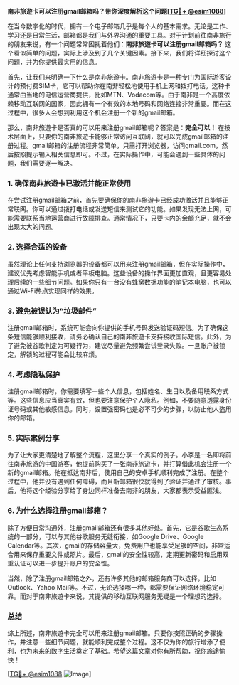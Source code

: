 **南非旅遊卡可以注册gmail邮箱吗？带你深度解析这个问题[[TG💪+ @esim1088](https://t.me/s/esim1088)]**

在当今数字化的时代，拥有一个电子邮箱几乎是每个人的基本需求。无论是工作、学习还是日常生活，邮箱都是我们与外界沟通的重要工具。对于计划前往南非旅行的朋友来说，有一个问题常常困扰着他们：**南非旅遊卡可以注册gmail邮箱吗？** 这个看似简单的问题，实际上涉及到了几个关键因素。接下来，我们将详细探讨这个问题，并为你提供最实用的信息。

首先，让我们来明确一下什么是南非旅遊卡。南非旅遊卡是一种专门为国际游客设计的预付费SIM卡，它可以帮助你在南非轻松地使用手机上网和拨打电话。这种卡通常由当地的电信运营商提供，比如MTN、Vodacom等。由于南非是一个高度依赖移动互联网的国家，因此拥有一个有效的本地号码和网络连接非常重要。而在这过程中，很多人会想到利用这个机会注册一个新的gmail邮箱。

那么，南非旅遊卡是否真的可以用来注册gmail邮箱呢？答案是：**完全可以！** 在技术层面上，只要你的南非旅遊卡能够正常访问互联网，就可以完成gmail邮箱的注册过程。gmail邮箱的注册流程非常简单，只需打开浏览器，访问gmail.com，然后按照提示输入相关信息即可。不过，在实际操作中，可能会遇到一些具体的问题，我们需要逐一解决。

### **1. 确保南非旅遊卡已激活并能正常使用**
在尝试注册gmail邮箱之前，首先要确保你的南非旅遊卡已经成功激活并且能够正常联网。你可以通过拨打电话或发送短信来测试它的功能。如果发现无法上网，可能需要联系当地运营商进行故障排查。通常情况下，只要卡内的余额充足，就不会出现太大的问题。

### **2. 选择合适的设备**
虽然理论上任何支持浏览器的设备都可以用来注册gmail邮箱，但在实际操作中，建议优先考虑智能手机或者平板电脑。这些设备的操作界面更加直观，且更容易处理后续的一些细节问题。如果你只有一台没有蜂窝数据功能的笔记本电脑，也可以通过Wi-Fi热点实现同样的效果。

### **3. 避免被误认为“垃圾邮件”**
注册gmail邮箱时，系统可能会向你提供的手机号码发送验证码短信。为了确保这条短信能够顺利接收，请务必确认自己的南非旅遊卡支持接收国际短信。此外，为了避免被谷歌判定为可疑行为，建议尽量避免频繁尝试登录失败。一旦账户被锁定，解锁的过程可能会比较麻烦。

### **4. 考虑隐私保护**
注册gmail邮箱时，你需要填写一些个人信息，包括姓名、生日以及备用联系方式等。这些信息应当真实有效，但也要注意保护个人隐私。例如，不要随意透露身份证号码或其他敏感信息。同时，设置强密码也是必不可少的步骤，以防止他人盗用你的邮箱。

### **5. 实际案例分享**
为了让大家更清楚地了解整个流程，这里分享一个真实的例子。小李是一名即将前往南非旅游的中国游客，他提前购买了一张南非旅遊卡，并打算借此机会注册一个新的gmail邮箱。他在抵达南非后，使用自己的安卓手机顺利完成了注册。在整个过程中，他并没有遇到任何障碍，而且新邮箱很快就得到了验证并通过了审核。事后，他将这个经验分享给了身边同样准备去南非的朋友，大家都表示受益匪浅。

### **6. 为什么选择注册gmail邮箱？**
除了方便日常沟通外，注册gmail邮箱还有很多其他好处。首先，它是谷歌生态系统的一部分，可以与其他谷歌服务无缝衔接，如Google Drive、Google Calendar等。其次，gmail的存储容量大，免费用户也能享受足够的空间，非常适合用来保存重要文件或照片。最后，gmail的安全性较高，定期更新密码和启用双重认证可以进一步提升账户的安全性。

当然，除了注册gmail邮箱之外，还有许多其他的邮箱服务商可以选择，比如Outlook、Yahoo Mail等。不过，无论选择哪一种，都需要保证网络环境稳定可靠。而对于南非旅遊卡来说，其提供的移动互联网服务无疑是一个理想的选择。

### **总结**
综上所述，南非旅遊卡完全可以用来注册gmail邮箱。只要你按照正确的步骤操作，并注意一些细节问题，就能顺利完成整个过程。这不仅为你的旅行增添了便利，也为未来的数字生活奠定了基础。希望这篇文章对你有所帮助，祝你旅途愉快！

[[TG💪+ @esim1088](https://t.me/s/esim1088) ![Image](https://i.postimg.cc/4NQfJmqS/Snipaste-2025-05-13-00-14-12.png)]